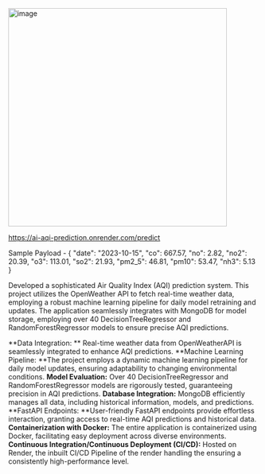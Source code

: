 <img width="439" alt="image" src="https://github.com/ManasChandan/ai_aqi_prediction/assets/61978958/320d4d51-7b99-4e13-adbf-54074fa14e2b">

https://ai-aqi-prediction.onrender.com/predict 

Sample Payload - 
{
    "date": "2023-10-15",
    "co": 667.57,
    "no": 2.82,
    "no2": 20.39,
    "o3": 113.01,
    "so2": 21.93,
    "pm2_5": 46.81,
    "pm10": 53.47,
    "nh3": 5.13
}

Developed a sophisticated Air Quality Index (AQI) prediction system. This project utilizes the OpenWeather API to fetch real-time weather data, employing a robust machine learning pipeline for daily model retraining and updates. The application seamlessly integrates with MongoDB for model storage, employing over 40 DecisionTreeRegressor and RandomForestRegressor models to ensure precise AQI predictions.

**Data Integration: ** Real-time weather data from OpenWeatherAPI is seamlessly integrated to enhance AQI predictions.
**Machine Learning Pipeline: **The project employs a dynamic machine learning pipeline for daily model updates, ensuring adaptability to changing environmental conditions.
**Model Evaluation:** Over 40 DecisionTreeRegressor and RandomForestRegressor models are rigorously tested, guaranteeing precision in AQI predictions.
**Database Integration:** MongoDB efficiently manages all data, including historical information, models, and predictions.
**FastAPI Endpoints: **User-friendly FastAPI endpoints provide effortless interaction, granting access to real-time AQI predictions and historical data.
**Containerization with Docker:** The entire application is containerized using Docker, facilitating easy deployment across diverse environments.
**Continuous Integration/Continuous Deployment (CI/CD):** Hosted on Render, the inbuilt CI/CD Pipeline of the render handling the ensuring a consistently high-performance level.
